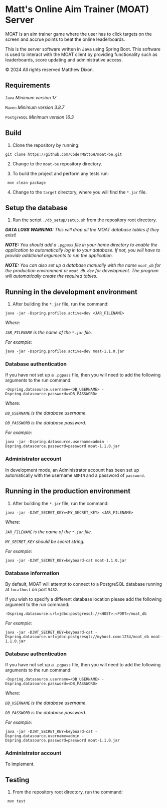 # Matt's Online Aim Trainer (MOAT) Server

MOAT is an aim trainer game where the user has to click targets on the screen
and accrue points to beat the online leaderboards.

This is the server software written in Java using Spring Boot. This software is
used to interact with the MOAT client by providing functionality such as
leaderboards, score updating and administrative access.

© 2024 All rights reserved Matthew Dixon.

## Requirements

`Java` _Minimum version 17_

`Maven` _Minimum version 3.8.7_

`PostgreSQL` _Minimum version 16.3_

## Build

1. Clone the repository by running:

```
git clone https://github.com/CoderMattGH/moat-be.git
```

2. Change to the `moat-be` repository directory.


3. To build the project and perform any tests run:

```
 mvn clean package
``` 

4. Change to the `target` directory, where you will find the `*.jar`
   file.

## Setup the database

1. Run the script `./db_setup/setup.sh` from the repository root directory.

___DATA LOSS WARNING:__ This will drop all the MOAT database tables if they
exist!_

___NOTE:__ You should add a `.pgpass` file in your home directory to enable the
application to automatically log in to your database. If not, you will have
to provide additional arguments to run the application._

___NOTE:__ You can also set up a database manually with the name `moat_db` for
the
production environment or `moat_db_dev` for development. The program will
automatically create
the required tables._

## Running in the development environment

1. After building the `*.jar` file, run the
   command:

```
java -jar -Dspring.profiles.active=dev <JAR_FILENAME>
```

_Where:_

_`JAR_FILENAME` is the name of the `*.jar` file._

_For example:_

```
java -jar -Dspring.profiles.active=dev moat-1.1.0.jar
```

### Database authentication

If you have not set up a `.pgpass` file, then you will need to add the following
arguments to the run command:

```
-Dspring.datasource.username=<DB_USERNAME> -Dspring.datasource.password=<DB_PASSWORD>
```

_Where:_

_`DB_USERNAME` is the database username_.

_`DB_PASSWORD` is the database password_.

_For example:_

```
java -jar -Dspring.datasource.username=admin -Dspring.datasource.password=password moat-1.1.0.jar
```

### Administrator account

In development mode, an Administrator account has been set up automatically with
the username `ADMIN` and a password of `password`.

## Running in the production environment

1. After building the `*.jar` file, run the command:

```
java -jar -DJWT_SECRET_KEY=<MY_SECRET_KEY> <JAR_FILENAME>
```

_Where:_

_`JAR_FILENAME` is the name of the `*.jar` file._

_`MY_SECRET_KEY` should be secret string._

_For example:_

```
java -jar -DJWT_SECRET_KEY=keyboard-cat moat-1.1.0.jar
```

### Database information

By default, MOAT will attempt to connect to a PostgreSQL database running
at `localhost`
on port `5432`.

If you wish to specify a different database location please add the following
argument to the run command:

```
-Dspring.datasource.url=jdbc:postgresql://<HOST>:<PORT>/moat_db
```

_For example:_

```
java -jar -DJWT_SECRET_KEY=keyboard-cat -Dspring.datasource.url=jdbc:postgresql://myhost.com:1234/moat_db moat-1.1.0.jar
```

### Database authentication

If you have not set up a `.pgpass` file, then you will need to add the following
arguments to the run command:

```
-Dspring.datasource.username=<DB_USERNAME> -Dspring.datasource.password=<DB_PASSWORD>
```

_Where:_

_`DB_USERNAME` is the database username_.

_`DB_PASSWORD` is the database password_.

_For example:_

```
java -jar -DJWT_SECRET_KEY=keyboard-cat -Dspring.datasource.username=admin -Dspring.datasource.password=password moat-1.1.0.jar
```

### Administrator account

To implement.

## Testing

1. From the repository root directory, run the command:

```
 mvn test
``` 

